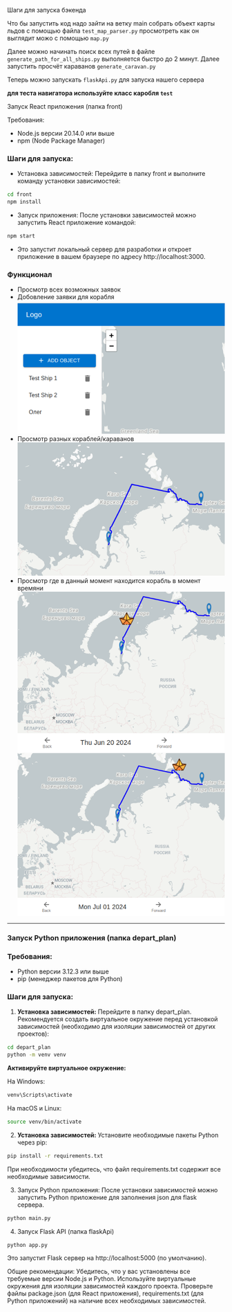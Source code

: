 Шаги для запуска бэкенда 

Что бы запустить код надо зайти на ветку main собрать объект карты льдов с помощью файла ```test_map_parser.py``` просмотреть как он выглядит можо с помощью ```map.py```

Далее можно начинать поиск всех путей в файле ```generate_path_for_all_ships.py``` выполняется быстро до 2 минут. 
Далее запустить просчёт караванов ```generate_caravan.py``` 

Теперь можно запускать ```flaskApi.py``` для запуска нашего сервера 

**для теста навигатора используйте класс каробля ```test```**

Запуск React приложения (папка front)


Требования:
- Node.js версии 20.14.0 или выше
- npm (Node Package Manager)

### Шаги для запуска:
- Установка зависимостей:
Перейдите в папку front и выполните команду установки зависимостей:
```bash
cd front
npm install
```
- Запуск приложения:
После установки зависимостей можно запустить React приложение командой:
```bash
npm start
```
- Это запустит локальный сервер для разработки и откроет приложение в вашем браузере по адресу http://localhost:3000.

### Функционал
- Просмотр всех возможных заявок
- Добовление заявки для корабля
![img.png](img.png)
- Просмотр разных кораблей/караванов
![img_1.png](img_1.png)
- Просмотр где в данный момент находится корабль в момент времяни
![img_2.png](img_2.png)
![img_3.png](img_3.png)
________

### Запуск Python приложения (папка depart_plan)
### Требования:
- Python версии 3.12.3 или выше
- pip (менеджер пакетов для Python)

### Шаги для запуска:
1) **Установка зависимостей:**
Перейдите в папку depart_plan. Рекомендуется создать виртуальное окружение перед установкой зависимостей (необходимо для изоляции зависимостей от других проектов):
```bash
cd depart_plan
python -m venv venv
```
**Активируйте виртуальное окружение:**

На Windows:
```bash
venv\Scripts\activate
```
На macOS и Linux:

```bash
source venv/bin/activate
```
2) **Установка зависимостей:**
Установите необходимые пакеты Python через pip:

```bash
pip install -r requirements.txt
```
При необходимости убедитесь, что файл requirements.txt содержит все необходимые зависимости.

3) Запуск Python приложения:
После установки зависимостей можно запустить Python приложение для заполнения json для flask сервера. 

```bash
python main.py
```

4) Запуск Flask API (папка flaskApi)

```bash
python app.py
```
Это запустит Flask сервер на http://localhost:5000 (по умолчанию).


Общие рекомендации:
Убедитесь, что у вас установлены все требуемые версии Node.js и Python.
Используйте виртуальные окружения для изоляции зависимостей каждого проекта.
Проверьте файлы package.json (для React приложения), requirements.txt (для Python приложений) на наличие всех необходимых зависимостей.
